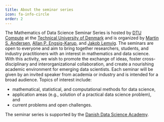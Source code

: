 ```yaml
---
title: About the seminar series
icon: fa-info-circle
order: 2
---
```



The Mathematics of Data Science Seminar Series is hosted by [DTU Compute](https://www.compute.dtu.dk) at the [Technical University of Denmark](https://dtu.dk) and is organized by [Martin S. Andersen](https://people.compute.dtu.dk/mskan/), [Allan P. Engsig-Karup](https://people.compute.dtu.dk/apek/), and [Jakob Lemvig](http://www2.mat.dtu.dk/people/J.Lemvig). The seminars are open to everyone and aim to bring together researchers, students, and industry practitioners with an interest in mathematics and data science. With this activity, we wish to promote the exchange of ideas, foster cross-disciplinary and interorganizational collaboration, and create a nourishing academic environment for emerging data scientists. Each seminar will be given by an invited speaker from academia or industry and is intended for a broad audience. Topics of interest include:

- mathematical, statistical, and computational methods for data science,
- application areas (e.g., solution of a practical data science problem), and
- current problems and open challenges. 

The seminar series is supported by the [Danish Data Science Academy](https://ddsa.dk).
